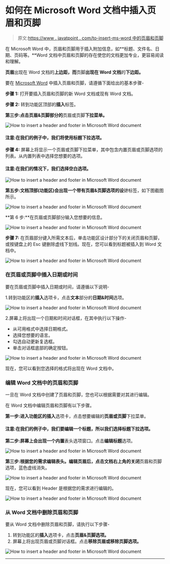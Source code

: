 # 如何在 Microsoft Word 文档中插入页眉和页脚

> 原文:[https://www . javatpoint . com/to-insert-ms-word 中的页眉和页脚](https://www.javatpoint.com/to-insert-header-and-footer-in-ms-word)

在 Microsoft Word 中，页眉和页脚用于插入附加信息，如**标题、文件名、日期、页码等。**Word 文档中页眉和页脚的存在使您的文档更加专业，更容易阅读和理解。

**页眉**出现在 Word 文档的**上边距，而**页脚**出现在 Word 文档**的**下边距。**

要在 [Microsoft Word](https://www.javatpoint.com/ms-word-tutorial) 中插入页眉和页脚，请遵循下面给出的基本步骤-

**步骤 1:** 打开要插入页眉和页脚的新 Word 文档或现有 Word 文档。

**步骤 2:** 转到功能区顶部的**插入**标签。

**第三步:**点击**页眉&页脚部分的**页眉或页脚**下拉菜单。**

![How to insert a header and footer in Microsoft Word document](img/aaf3f73db446c0006f62cdb4fea23246.png)

#### 注意:在我们的例子中，我们将使用标题下拉选项。

**步骤 4:** 屏幕上将显示一个页眉或页脚下拉菜单，其中包含内置页眉或页脚选项的列表。从内置列表中选择您想要的选项。

#### 注意:在我们的情况下，我们选择空白选项。

![How to insert a header and footer in Microsoft Word document](img/e5560060a55a5095488782266443a814.png)

**第五步:**文档顶部(功能区)会出现一个带有页眉&页脚选项的**设计**标签，如下图截图所示。

![How to insert a header and footer in Microsoft Word document](img/5c92c81bfc4d5ccc254bcf8dea00ca0b.png)

**第 6 步:**在页眉或页脚部分输入您想要的信息。

![How to insert a header and footer in Microsoft Word document](img/ca5789c7dec65e7bb8c50fdd97b4ac9f.png)

**步骤 7:** 在页眉部分键入所需文本后，单击功能区设计部分下的关闭页眉和页脚，或按键盘上的 Esc 键删除虚线下划线。现在，您可以看到标题被插入到 Word 文档中。

![How to insert a header and footer in Microsoft Word document](img/38dcaf37eb084b0f9ac64c572a4952d3.png)

### 在页眉或页脚中插入日期或时间

要在页眉或页脚中插入日期或时间，请遵循以下说明-

1.转到功能区的**插入**选项卡，点击**文本**部分的**日期&时间**选项。

![How to insert a header and footer in Microsoft Word document](img/67db64cf60b60db41491612e9684954e.png)

2.屏幕上将出现一个日期和时间对话框，在其中执行以下操作-

*   从可用格式中选择日期格式。
*   选择您想要的语言。
*   勾选自动更新复选框。
*   单击对话框底部的确定按钮。

![How to insert a header and footer in Microsoft Word document](img/00a23489152630d7de58028784680b68.png)

现在，您可以看到您选择的格式将出现在 Word 文档中。

### 编辑 Word 文档中的页眉和页脚

一旦在 Word 文档中创建了页眉和页脚，您也可以根据需要对其进行编辑。

在 Word 文档中编辑页眉和页脚有以下步骤。

**第一步:**进入功能区的**插入**选项卡，点击想要编辑的**页眉或页脚**下拉菜单。

#### 注意:在我们的例子中，我们要编辑一个标题，所以我们选择标题下拉选项。

**第二步:**屏幕上会出现一个**内置**表头选项窗口。点击**编辑标题**选项。

![How to insert a header and footer in Microsoft Word document](img/683296413fed7337a3ccf424a866ee44.png)

**第三步:**根据您的需求编辑表头。编辑页眉后，点击文档右上角的**关闭**页眉和页脚选项，蓝色虚线消失。

![How to insert a header and footer in Microsoft Word document](img/a9fdc272a25b2346ce41005f35b3e186.png)

现在，您可以看到 Header 是根据您的需求进行编辑的。

![How to insert a header and footer in Microsoft Word document](img/ddd68b3c466ff78f9c3a0acfdb0080a3.png)

### 从 Word 文档中删除页眉和页脚

要从 Word 文档中删除页眉和页脚，请执行以下步骤-

1.  转到功能区的**插入**选项卡，点击**页眉&页脚选项。**
2.  屏幕上将出现页眉或页脚对话框。点击**移除页眉或移除页脚选项。**

![How to insert a header and footer in Microsoft Word document](img/53e1702375cc8764b7846dd229b53db3.png)

* * *